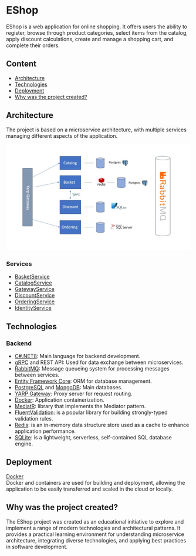 # EShop
EShop is a web application for online shopping. It offers users the ability to register, browse through product categories, select items from the catalog, apply discount calculations, create and manage a shopping cart, and complete their orders.

## Content
- [Architecture](#Architecture)
- [Technologies](#Technologies)
- [Deployment](#Deployment)
- [Why was the project created?](#Why-was-the-project-created?)

## Architecture
The project is based on a microservice architecture, with multiple services managing different aspects of the application.

![img](img/Architecture.jpg)

### Services
- [BasketService](src/Services/Basket/Basket.API)
- [CatalogService](src/Services/Catalog/CatalogAPI)
- [GatewayService](src/ApiGateway/YarpApiGateway)
- [DiscountService](src/Services/Discount/Discount.Grpc)
- [OrderingService](src/Services/Ordering)
- [IdentityService](src/Services/Identity)

## Technologies
### Backend
- [C#.NET8](https://learn.microsoft.com/en-us/dotnet/core/whats-new/dotnet-8/overview): Main language for backend development.
- [gRPC](https://grpc.io/) and REST API: Used for data exchange between microservices.
- [RabbitMQ](https://www.rabbitmq.com/): Message queueing system for processing messages between services.
- [Entity Framework Core](https://learn.microsoft.com/en-us/ef/core/): ORM for database management.
- [PostgreSQL](https://www.postgresql.org/) and [MongoDB](https://www.mongodb.com/): Main databases.
- [YARP Gateway](https://microsoft.github.io/reverse-proxy/): Proxy server for request routing.
- [Docker](https://www.docker.com/): Application containerization.
- [MediatR](https://github.com/jbogard/MediatR): library that implements the Mediator pattern.
- [FluentValidation](https://fluentvalidation.net/): is a popular library for building strongly-typed validation rules.
- [Redis](https://redis.io/meeting/?gad_source=1&utm_content=redis_exact): is an in-memory data structure store used as a cache to enhance application performance.
- [SQLite](https://www.sqlite.org/): is a lightweight, serverless, self-contained SQL database engine.
 

## Deployment
[Docker](src/docker-compose.yml)  
Docker and containers are used for building and deployment, allowing the application to be easily transferred and scaled in the cloud or locally.

## Why was the project created?
The EShop project was created as an educational initiative to explore and implement a range of modern technologies and architectural patterns. It provides a practical learning environment for understanding microservice architecture, integrating diverse technologies, and applying best practices in software development. 


